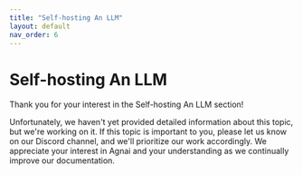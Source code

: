 ```yaml
---
title: "Self-hosting An LLM"
layout: default
nav_order: 6
---
```

# Self-hosting An LLM

Thank you for your interest in the Self-hosting An LLM section!

Unfortunately, we haven't yet provided detailed information about this topic, but we're working on it. If this topic is important to you, please let us know on our Discord channel, and we'll prioritize our work accordingly. We appreciate your interest in Agnai and your understanding as we continually improve our documentation.

